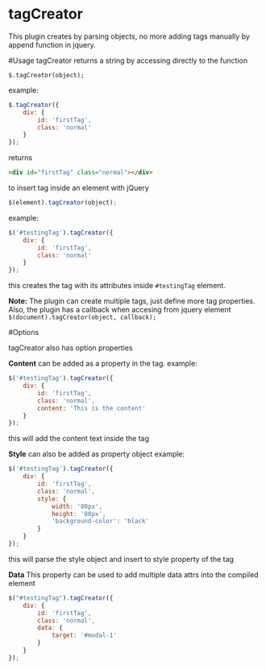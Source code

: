 # tagCreator

This plugin creates by parsing objects, no more adding tags manually by append function in jquery.

#Usage
tagCreator returns a string by accessing directly to the function

    $.tagCreator(object);

example:

```Javascript
$.tagCreator({
    div: {
        id: 'firstTag',
        class: 'normal'
    }
});
```

returns 

```HTML
<div id="firstTag" class="normal"></div>
```

to insert tag inside an element with jQuery

```Javascript
$(element).tagCreator(object);
```

example:

```Javascript
$('#testingTag').tagCreator({
    div: {
        id: 'firstTag',
        class: 'normal'
    }
});
```

this creates the tag with its attributes inside `#testingTag` element.

**Note:** The plugin can create multiple tags, just define more tag properties. Also, the plugin has a callback when accesing from jquery element `$(document).tagCreator(object, callback);`

#Options

tagCreator also has option properties


**Content**
can be added as a property in the tag.
example:

```Javascript
$('#testingTag').tagCreator({
    div: {
        id: 'firstTag',
        class: 'normal',
        content: 'This is the content'
    }
});
```

this will add the content text inside the tag

**Style**
can also be added as property object
example:

```Javascript
$('#testingTag').tagCreator({
    div: {
        id: 'firstTag',
        class: 'normal',
        style: {
            width: '80px',
            height: '80px',
            'background-color': 'black'
        }
    }
});
```

this will parse the style object and insert to style property of the tag

**Data**
This property can be used to add multiple data attrs into the compiled element

```Javascript
$("#testingTag").tagCreator({
	div: {
    	id: 'firstTag',
        class: 'normal',
        data: {
        	target: '#modal-1'
        }
    }
});
```